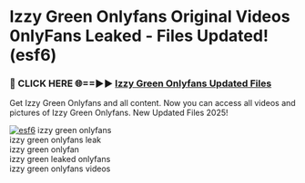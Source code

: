# Izzy Green Onlyfans Original Videos 0nlyFans Leaked - Files Updated! (esf6)

<h3>🔴 CLICK HERE 🌐==►► <a href="https://tinyurl.com/x26r9saj" rel="nofollow">Izzy Green Onlyfans Updated Files</a></h3>

Get Izzy Green Onlyfans and all content. Now you can access all videos and pictures of Izzy Green Onlyfans. New Updated Files 2025!

[![esf6](https://i.imgur.com/LkgZPqh.gif)](https://tinyurl.com/x26r9saj)
izzy green onlyfans<br>
izzy green onlyfans leak<br>
izzy green onlyfan<br>
izzy green leaked onlyfans<br>
izzy green onlyfans videos
